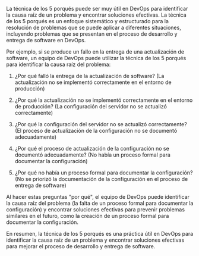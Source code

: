La técnica de los 5 porqués puede ser muy útil en DevOps para identificar la causa raíz de un problema y encontrar soluciones efectivas. La técnica de los 5 porqués es un enfoque sistemático y estructurado para la resolución de problemas que se puede aplicar a diferentes situaciones, incluyendo problemas que se presentan en el proceso de desarrollo y entrega de software en DevOps.

Por ejemplo, si se produce un fallo en la entrega de una actualización de software, un equipo de DevOps puede utilizar la técnica de los 5 porqués para identificar la causa raíz del problema:

1. ¿Por qué falló la entrega de la actualización de software? (La actualización no se implementó correctamente en el entorno de producción)

2. ¿Por qué la actualización no se implementó correctamente en el entorno de producción? (La configuración del servidor no se actualizó correctamente)

3. ¿Por qué la configuración del servidor no se actualizó correctamente? (El proceso de actualización de la configuración no se documentó adecuadamente)

4. ¿Por qué el proceso de actualización de la configuración no se documentó adecuadamente? (No había un proceso formal para documentar la configuración)

5. ¿Por qué no había un proceso formal para documentar la configuración? (No se priorizó la documentación de la configuración en el proceso de entrega de software)

Al hacer estas preguntas "por qué", el equipo de DevOps puede identificar la causa raíz del problema (la falta de un proceso formal para documentar la configuración) y encontrar soluciones efectivas para prevenir problemas similares en el futuro, como la creación de un proceso formal para documentar la configuración.

En resumen, la técnica de los 5 porqués es una práctica útil en DevOps para identificar la causa raíz de un problema y encontrar soluciones efectivas para mejorar el proceso de desarrollo y entrega de software.
